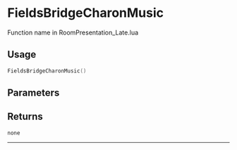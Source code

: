 # FieldsBridgeCharonMusic
Function name in RoomPresentation_Late.lua
## Usage
```lua
FieldsBridgeCharonMusic()
```
## Parameters

## Returns
`none`

---